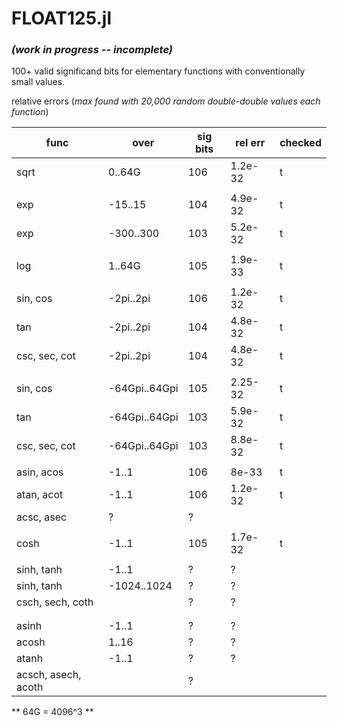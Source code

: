 # FLOAT125.jl  
### *(work in progress -- incomplete)*
100+ valid significand bits for elementary functions with conventionally small values.

  relative errors (*max found with 20,000 random double-double values each function*)


| func | over | sig bits | rel err | checked |
|------|------|-----------|---------|---------|
| sqrt | 0..64G | 106 | 1.2e-32 | t |
|      |             |     |       |  |
| exp  | -15..15   | 104 | 4.9e-32 |t  |
| exp  | -300..300   | 103 | 5.2e-32 |t |
|      |             |     |       | |
| log  |    1..64G   | 105 | 1.9e-33 |t  |
|      |             |     |       | |
| sin, cos  | -2pi..2pi   | 106 | 1.2e-32 | t |
| tan  | -2pi..2pi   | 104 | 4.8e-32 | t |
| csc, sec, cot | -2pi..2pi | 104 | 4.8e-32 | t |
|      |             |     |       | |
| sin, cos  | -64Gpi..64Gpi   | 105 | 2.25-32 | t |
| tan  | -64Gpi..64Gpi   | 103 | 5.9e-32 | t |
| csc, sec, cot | -64Gpi..64Gpi | 103 | 8.8e-32 | t |
|      |             |     |       |
| asin, acos  | -1..1     | 106 | 8e-33 | t |
| atan, acot  | -1..1   | 106 | 1.2e-32 | t |
| acsc, asec  | ? | ?  |  |
|      |             |     |       |
| cosh  | -1..1   | 105 | 1.7e-32 | t |
|      |             |     |       |
| sinh, tanh  | -1..1   | ? | ? | |
| sinh, tanh  | -1024..1024   | ? | ? | |
| csch, sech, coth  | | ?  | ? |
|      |            |     |       |
|      |            |     |       |
| asinh  | -1..1     | ? | ? |
| acosh  |  1..16     | ? | ? |
| atanh  | -1..1   | ? | ? |
| acsch, asech, acoth  | | ?  |  |

** 64G = 4096^3 **

